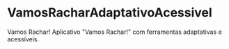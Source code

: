 # VamosRacharAdaptativoAcessivel
Vamos Rachar! 
Aplicativo "Vamos Rachar!" com ferramentas adaptativas e acessíveis.
